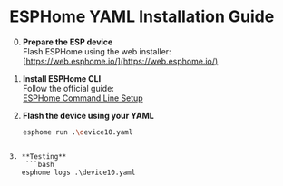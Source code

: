 # ESPHome YAML Installation Guide

0. **Prepare the ESP device**  
   Flash ESPHome using the web installer:  
   [https://web.esphome.io/](https://web.esphome.io/)

1. **Install ESPHome CLI**  
   Follow the official guide:  
   [ESPHome Command Line Setup](https://esphome.io/guides/installing_esphome/)

2. **Flash the device using your YAML**  
   ```bash
   esphome run .\device10.yaml
```

3. **Testing**
	```bash
   esphome logs .\device10.yaml
```